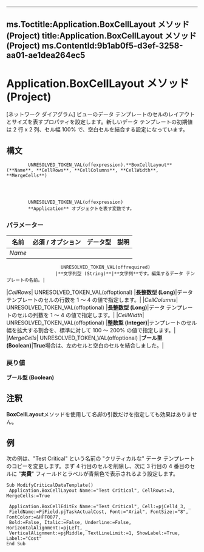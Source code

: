 

---
ms.Toctitle:Application.BoxCellLayout メソッド (Project)
title:Application.BoxCellLayout メソッド (Project)
ms.ContentId:9b1ab0f5-d3ef-3258-aa01-ae1dea264ec5
---
# Application.BoxCellLayout メソッド (Project)




[ネットワーク ダイアグラム] ビューのデータ テンプレートのセルのレイアウトとサイズを表すプロパティを設定します。新しいデータ テンプレートの初期値は 2 行 x 2 列、セル幅 100% で、空白セルを結合する設定になっています。

## 構文

            UNRESOLVED_TOKEN_VAL(offexpression).**BoxCellLayout**(**Name**, **CellRows**, **CellColumns**, **CellWidth**, **MergeCells**)




            UNRESOLVED_TOKEN_VAL(offexpression)
            **Application** オブジェクトを表す変数です。

### パラメーター

|**名前**|**必須 / オプション**|**データ型**|**説明**|
|---|---|---|---|
|*Name*|
                        UNRESOLVED_TOKEN_VAL(offrequired)
                      |**文字列型 (String)**|**文字列**です。編集するデータ テンプレートの名前。|
|*CellRows*|
                        UNRESOLVED_TOKEN_VAL(offoptional)
                      |**長整数型 (Long)**|データ テンプレートのセルの行数を 1 ～ 4 の値で指定します。|
|*CellColumns*|
                        UNRESOLVED_TOKEN_VAL(offoptional)
                      |**長整数型 (Long)**|データ テンプレートのセルの列数を 1 ～ 4 の値で指定します。|
|*CellWidth*|
                        UNRESOLVED_TOKEN_VAL(offoptional)
                      |**整数型 (Integer)**|テンプレートのセル幅を拡大する割合を、標準に対して 100 ～ 200% の値で指定します。|
|*MergeCells*|
                        UNRESOLVED_TOKEN_VAL(offoptional)
                      |**ブール型 (Boolean)**|**True**場合は、左のセルと空白のセルを結合しました。|



### 戻り値
**ブール型 (Boolean)**





## 注釈
**BoxCellLayout**メソッドを使用して*名前*の引数だけを指定しても効果はありません。



## 例
次の例は、"Test Critical" という名前の "クリティカルな" データ テンプレートのコピーを変更します。まず 4 行目のセルを削除し、次に 3 行目の 4 番目のセルに "**実費**" フィールドとラベルが青紫色で表示されるよう設定します。

```vba
Sub ModifyCriticalDataTemplate() 
 Application.BoxCellLayout Name:="Test Critical", CellRows:=3, MergeCells:=True 
 
 Application.BoxCellEditEx Name:="Test Critical", Cell:=pjCell4_3, _ 
 FieldName:=PjField.pjTaskActualCost, Font:="Arial", FontSize:="8", FontColor:=&HFF0077, _ 
 Bold:=False, Italic:=False, Underline:=False, HorizontalAlignment:=pjLeft, _ 
 VerticalAlignment:=pjMiddle, TextLineLimit:=1, ShowLabel:=True, Label:="Cost" 
End Sub
```





